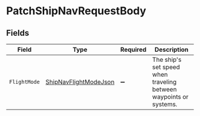# PatchShipNavRequestBody


## Fields

| Field                                                                     | Type                                                                      | Required                                                                  | Description                                                               |
| ------------------------------------------------------------------------- | ------------------------------------------------------------------------- | ------------------------------------------------------------------------- | ------------------------------------------------------------------------- |
| `FlightMode`                                                              | [ShipNavFlightModeJson](../../Models/Components/ShipNavFlightModeJson.md) | :heavy_minus_sign:                                                        | The ship's set speed when traveling between waypoints or systems.         |